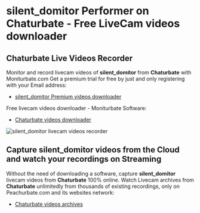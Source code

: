 # silent_domitor Performer on Chaturbate - Free LiveCam videos downloader

## Chaturbate Live Videos Recorder

Monitor and record livecam videos of **silent_domitor** from **Chaturbate** with Moniturbate.com
Get a premium trial for free by just and only registering with your Email address:
* [silent_domitor Premium videos downloader](https://moniturbate.com/request-demo-licence-key.html)

Free livecam videos downloader - Moniturbate Software:
* [Chaturbate videos downloader](https://moniturbate.com/moniturbate-download-software.html)

![silent_domitor livecam videos recorder](https://peachurnet.com/templates/moniturbate-software.png)


## Capture silent_domitor videos from the Cloud and watch your recordings on Streaming

Without the need of downloading a software, capture **silent_domitor** livecam videos from **Chaturbate** 100% online.
Watch Livecam archives from **Chaturbate** unlimitedly from thousands of existing recordings, only on Peachurbate.com and its websites network:
* [Chaturbate videos archives](https://peachurnet.com/)